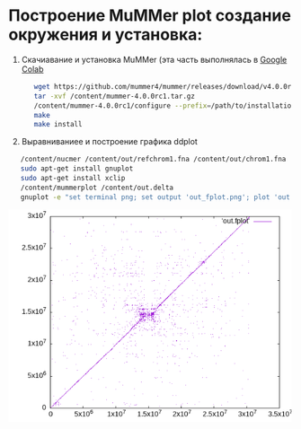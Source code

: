 # Построение MuMMer plot создание окружения и установка:

1. Скачиавание и установка MuMMer (эта часть выполнялась в [Google Colab](https://colab.research.google.com/drive/1Rgu3w58QsTC7VWDvVcI3KdL9ycqln3Nq#scrollTo=p_aYb7M0SLJK)

   ```bash
      wget https://github.com/mummer4/mummer/releases/download/v4.0.0rc1/mummer-4.0.0rc1.tar.gz
      tar -xvf /content/mummer-4.0.0rc1.tar.gz
      /content/mummer-4.0.0rc1/configure --prefix=/path/to/installation
      make
      make install
   ```
 2.  Выравниваниее и построение графика ddplot

  ```bash
     /content/nucmer /content/out/refchrom1.fna /content/out/chrom1.fna
     sudo apt-get install gnuplot
     sudo apt-get install xclip
     /content/mummerplot /content/out.delta
     gnuplot -e "set terminal png; set output 'out_fplot.png'; plot 'out.fplot' with lines"
  ```

  ![out.delta](https://github.com/kagayaku29/comparativeGenomics/blob/main/hw2/out_fplot.png)

  
